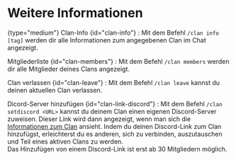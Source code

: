# Weitere Informationen

{type="medium"}
Clan-Info {id="clan-info"}
: Mit dem Befehl `/clan info [tag]` werden dir alle Informationen zum angegebenen Clan im Chat angezeigt.

Mitgliederliste {id="clan-members"}
: Mit dem Befehl `/clan members` werden dir alle Mitglieder deines Clans angezeigt.

Clan verlassen {id="clan-leave"}
: Mit dem Befehl `/clan leave` kannst du deinen aktuellen Clan verlassen.

Dicord-Server hinzufügen {id="clan-link-discord"}
: Mit dem Befehl `/clan setdiscord <URL>` kannst du deinem Clan einen eigenen Discord-Server zuweisen.
Dieser Link wird dann angezeigt, wenn man sich die [Informationen zum Clan](clan-more-info.md#clan-info) ansieht.
Indem du deinen Discord-Link zum Clan hinzufügst, erleichterst du es anderen, sich zu verbinden, auszutauschen und Teil eines aktiven Clans zu werden. \
Das Hinzufügen von einem Discord-Link ist erst ab 30 Mitgliedern möglich.
